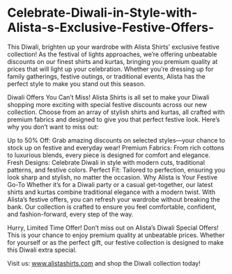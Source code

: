 # Celebrate-Diwali-in-Style-with-Alista-s-Exclusive-Festive-Offers-
This Diwali, brighten up your wardrobe with Alista Shirts’ exclusive festive collection! As the festival of lights approaches, we’re offering unbeatable discounts on our finest shirts and kurtas, bringing you premium quality at prices that will light up your celebration. Whether you’re dressing up for family gatherings, festive outings, or traditional events, Alista has the perfect style to make you stand out this season.

Diwali Offers You Can’t Miss!
Alista Shirts is all set to make your Diwali shopping more exciting with special festive discounts across our new collection. Choose from an array of stylish shirts and kurtas, all crafted with premium fabrics and designed to give you that perfect festive look. Here’s why you don’t want to miss out:

Up to 50% Off: Grab amazing discounts on selected styles—your chance to stock up on festive and everyday wear!
Premium Fabrics: From rich cottons to luxurious blends, every piece is designed for comfort and elegance.
Fresh Designs: Celebrate Diwali in style with modern cuts, traditional patterns, and festive colors.
Perfect Fit: Tailored to perfection, ensuring you look sharp and stylish, no matter the occasion.
Why Alista is Your Festive Go-To
Whether it’s for a Diwali party or a casual get-together, our latest shirts and kurtas combine traditional elegance with a modern twist. With Alista’s festive offers, you can refresh your wardrobe without breaking the bank. Our collection is crafted to ensure you feel comfortable, confident, and fashion-forward, every step of the way.

Hurry, Limited Time Offer!
Don’t miss out on Alista’s Diwali Special Offers! This is your chance to enjoy premium quality at unbeatable prices. Whether for yourself or as the perfect gift, our festive collection is designed to make this Diwali extra special.

Visit us: www.alistashirts.com and shop the Diwali collection today!
